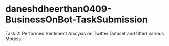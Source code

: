 # daneshdheerthan0409-BusinessOnBot-TaskSubmission
Task 2: Performed Sentiment Analysis on Twitter Dataset and fitted various Models.
